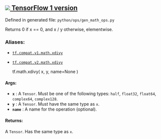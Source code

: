 [ ![](https://tensorflow.google.cn/images/tf_logo_32px.png) TensorFlow 1
version](/versions/r1.15/api_docs/python/tf/math/xdivy)  
---  
  
Defined in generated file: `python/ops/gen_math_ops.py`

Returns 0 if x == 0, and x / y otherwise, elementwise.

### Aliases:

  * [`tf.compat.v1.math.xdivy`](/api_docs/python/tf/math/xdivy)
  * [`tf.compat.v2.math.xdivy`](/api_docs/python/tf/math/xdivy)

    
    
    tf.math.xdivy(
        x,
        y,
        name=None
    )
    

#### Args:

  * **`x`** : A `Tensor`. Must be one of the following types: `half`, `float32`, `float64`, `complex64`, `complex128`.
  * **`y`** : A `Tensor`. Must have the same type as `x`.
  * **`name`** : A name for the operation (optional).

#### Returns:

A `Tensor`. Has the same type as `x`.

